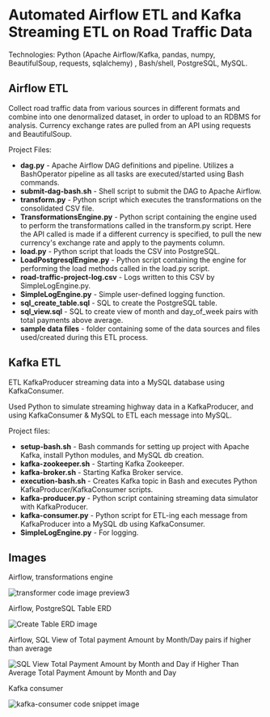 # Automated Airflow ETL and Kafka Streaming ETL on Road Traffic Data

Technologies: Python (Apache Airflow/Kafka, pandas, numpy, BeautifulSoup, requests, sqlalchemy) , Bash/shell, PostgreSQL, MySQL.

## Airflow ETL
Collect road traffic data from various sources in different formats and combine into one denormalized dataset, in order to upload to an RDBMS for analysis. Currency exchange rates are pulled from an API using requests and BeautifulSoup.

Project Files:
* __dag.py__ - Apache Airflow DAG definitions and pipeline. Utilizes a BashOperator pipeline as all tasks are executed/started using Bash commands.
* __submit-dag-bash.sh__ - Shell script to submit the DAG to Apache Airflow.
* __transform.py__ - Python script which executes the transformations on the consolidated CSV file.
* __TransformationsEngine.py__ - Python script containing the engine used to perform the transformations called in the transform.py script. Here the API called is made if a different currency is specified, to pull the new currency's exchange rate and apply to the payments column.
* __load.py__ - Python script that loads the CSV into PostgreSQL.
* __LoadPostgresqlEngine.py__ - Python script containing the engine for performing the load methods called in the load.py script.
* __road-traffic-project-log.csv__ - Logs written to this CSV by SimpleLogEngine.py.
* __SimpleLogEngine.py__ - Simple user-defined logging function.
* __sql_create_table.sql__ - SQL to create the PostgreSQL table.
* __sql_view.sql__ - SQL to create view of month and day_of_week pairs with total payments above average.
* __sample data files__ - folder containing some of the data sources and files used/created during this ETL process.

## Kafka ETL
ETL KafkaProducer streaming data into a MySQL database using KafkaConsumer.

Used Python to simulate streaming highway data in a KafkaProducer, and using KafkaConsumer & MySQL to ETL each message into MySQL.

Project files:
* __setup-bash.sh__ - Bash commands for setting up project with Apache Kafka, install Python modules, and MySQL db creation.
* __kafka-zookeeper.sh__ - Starting Kafka Zookeeper.
* __kafka-broker.sh__ - Starting Kafka Broker service.
* __execution-bash.sh__ - Creates Kafka topic in Bash and executes Python KafkaProducer/KafkaConsumer scripts.
* __kafka-producer.py__ - Python script containing streaming data simulator with KafkaProducer.
* __kafka-consumer.py__ - Python script for ETL-ing each message from KafkaProducer into a MySQL db using KafkaConsumer.
* __SimpleLogEngine.py__ - For logging.

## Images
Airflow, transformations engine

![transformer code image preview3](https://user-images.githubusercontent.com/88465305/173453602-db527a11-0e7c-40cc-9cf3-2d6cacaf8caf.PNG)

Airflow, PostgreSQL Table ERD

![Create Table ERD image](https://user-images.githubusercontent.com/88465305/173453394-7b0b7dd2-c8c0-4ffb-a8bc-a598931cd3d5.PNG)

Airflow, SQL View of Total payment Amount by Month/Day pairs if higher than average

![SQL View Total Payment Amount by Month and Day if Higher Than Average Total Payment Amount by Month and Day](https://user-images.githubusercontent.com/88465305/173453513-5fb8b292-aa85-4fa6-8538-8338d119eec4.PNG)

Kafka consumer

![kafka-consumer code snippet image](https://user-images.githubusercontent.com/88465305/173453728-280afd15-6a2a-4a86-bd5c-1645e3f62a03.PNG)

